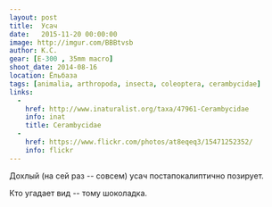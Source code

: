 ```yaml
---
layout: post
title:  Усач
date:   2015-11-20 00:00:00
image: http://imgur.com/BBBtvsb
author: К.С.
gear: [E-300 , 35mm macro]
shoot_date: 2014-08-16
location: Ёльбаза
tags: [animalia, arthropoda, insecta, coleoptera, cerambycidae]
links:
  -
    href: http://www.inaturalist.org/taxa/47961-Cerambycidae
    info: inat
    title: Cerambycidae
  -
    href: https://www.flickr.com/photos/at8eqeq3/15471252352/
    info: flickr
---
```


Дохлый (на сей раз -- совсем) усач постапокалиптично позирует.

Кто угадает вид -- тому шоколадка.
